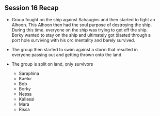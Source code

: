 ## Session 16 Recap 

- Group fought on the ship against Sahaugins and then started to fight an Alhoon. This Alhoon then had the soul purpose of destroying the ship. During this time, everyone on the ship was trying to get off the ship. Borky wanted to stay on the ship and ultimately got blasted through a port hole surviving with his orc mentality and barely survived. 

- The group then started to swim against a storm that resulted in everyone passing out and getting thrown onto the land. 

- The group is split on land, only survivors
    - Saraphina
    - Kaelor 
    - Bob
    - Borky
    - Nessa
    - Kallessi
    - Mara
    - Rissa

